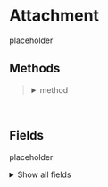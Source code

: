 # Attachment

placeholder

## Methods
<blockquote>
<!-- Start of section -->
  <!-- Start of method -->
  <details><summary> method </summary>

  description

  `param: type`

  Example:
  ```python
  code
  ```
  </details>
  <!-- End of method -->

<!-- End of section -->
</blockquote>

<br>

## Fields

placeholder

<details>
<summary>Show all fields</summary>

| Name | Display Name | Type | Notes |
|---|:---|:---|:---|
| content_type | Content Type | text |  |
| created | Date Created | datetimepicker | The date the attachment was created.  This field is read-only. |
| creator_id | Creator | select_user |  |
| name | Name | text |  |
| size | Size | number |  |

</details>

